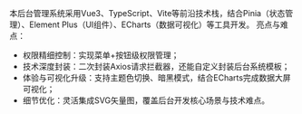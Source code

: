 本后台管理系统采用Vue3、TypeScript、Vite等前沿技术栈，结合Pinia（状态管理）、Element Plus（UI组件）、ECharts（数据可视化）等工具开发。 
亮点与难点：
- 权限精细控制：实现菜单+按钮级权限管理； 
- 技术深度封装：二次封装Axios请求拦截器，还能自定义封装后台系统模板； 
- 体验与可视化升级：支持主题色切换、暗黑模式，结合ECharts完成数据大屏可视化；
- 细节优化：灵活集成SVG矢量图，覆盖后台开发核心场景与技术难点。